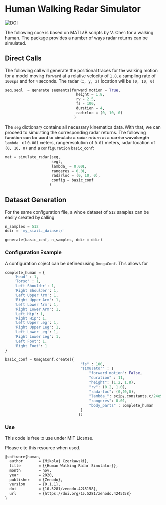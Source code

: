 # Human Walking Radar Simulator
[![DOI](https://zenodo.org/badge/310109633.svg)](https://zenodo.org/badge/latestdoi/310109633)

The following code is based on MATLAB scripts by V. Chen for a walking human. The package provides a number of ways radar returns can be simulated.

## Direct Calls
The following call will generate the positional traces for the walking motion for a model moving `forward` at a relative velocity of `1.8`, a sampling rate of `100sps` and for `4` seconds. The radar `(x, y, z)` location will be `(0, 10, 0)`
```python
seg,segl  = generate_segments(forward_motion = True,
                                height = 1.8,
                                rv = 2.5,
                                fs = 100,
                                duration = 4,
                                radarloc = (0, 10, 0)
                               )
```
The `seg` dictionary contains all necessary kinematics data. With that, we can proceed to simulating the corresponding radar returns. The following function can be used to simulate a radar return at a carrier wavelength `lambda_` of `0.001` meters, rangeresolution of `0.01` meters, radar location of `(0, 10, 0)` and a `configuration` `basic_conf`:
```python
mat = simulate_radar(seg,
                     segl,
                     lambda_ = 0.001,
                     rangeres = 0.01,
                     radarloc = (0, 10, 0),
                     config = basic_conf
                    )
```

## Dataset Generation
For the same configuration file, a whole dataset of `512` samples can be easily created by calling
```python
n_samples = 512
ddir = 'my_static_dataset/'

generate(basic_conf, n_samples, ddir = ddir)
```

### Configuration Example
A configuration object can be defined using `OmegaConf`. This allows for 
```python
complete_human = {
    'Head' : 1,
    'Torso' : 1,
    'Left Shoulder': 1,
    'Right Shoulder': 1,
    'Left Upper Arm': 1,
    'Right Upper Arm': 1,
    'Left Lower Arm': 1,
    'Right Lower Arm': 1,
    'Left Hip': 1,
    'Right Hip': 1,
    'Left Upper Leg': 1,
    'Right Upper Leg': 1,
    'Left Lower Leg': 1,
    'Right Lower Leg': 1,
    'Left Foot': 1,
    'Right Foot': 1
}

basic_conf = OmegaConf.create({
                                  "fs" : 100,
                                  "simulator" : {
                                      "forward_motion": False,
                                      "duration" : 11,
                                      "height": (1.2, 1.8),
                                      "rv": (0.2, 1.0),
                                      "radarloc": (0,10,0),
                                      "lambda_": scipy.constants.c/24e9,
                                      "rangeres": 0.01,
                                      "body_parts" : complete_human
                                  }
                                 })
```

### Use
This code is free to use under MIT License.

Please cite this resource when used.
```latex
@software{human,
  author       = {Mikolaj Czerkawski},
  title        = {{Human Walking Radar Simulator}},
  month        = nov,
  year         = 2020,
  publisher    = {Zenodo},
  version      = {0.1.1},
  doi          = {10.5281/zenodo.4245158},
  url          = {https://doi.org/10.5281/zenodo.4245158}
}
```
